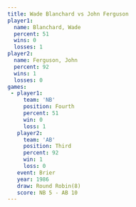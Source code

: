 ```yaml
---
title: Wade Blanchard vs John Ferguson
player1:               
  name: Blanchard, Wade
  percent: 51          
  wins: 0              
  losses: 1            
player2:               
  name: Ferguson, John 
  percent: 92          
  wins: 1              
  losses: 0            
games:
 - player1:          
     team: 'NB'      
     position: Fourth
     percent: 51     
     win: 0          
     loss: 1         
   player2:         
     team: 'AB'     
     position: Third
     percent: 92    
     win: 1         
     loss: 0        
   event: Brier        
   year: 1986          
   draw: Round Robin(8)
   score: NB 5 - AB 10 
---
```

